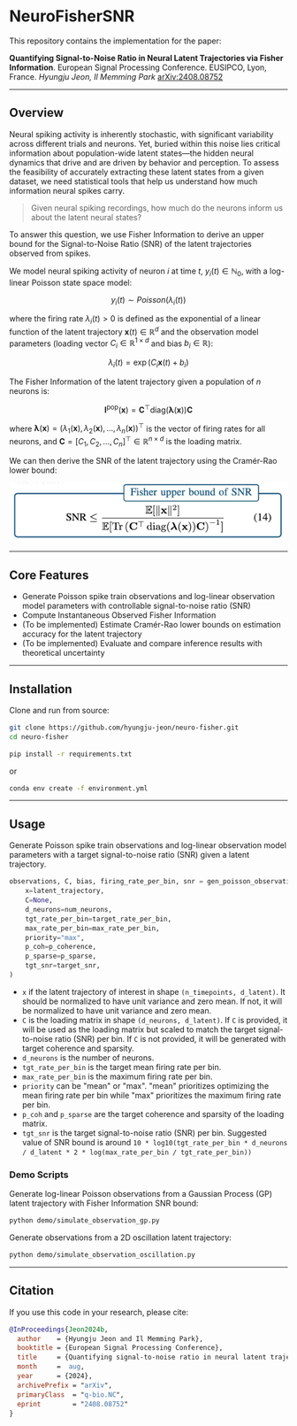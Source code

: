# NeuroFisherSNR

This repository contains the implementation for the paper:

**Quantifying Signal-to-Noise Ratio in Neural Latent Trajectories via Fisher Information**. European Signal Processing Conference. EUSIPCO, Lyon, France.
*Hyungju Jeon, Il Memming Park*
[arXiv:2408.08752](https://arxiv.org/abs/2408.08752)

---

## Overview

Neural spiking activity is inherently stochastic, with significant variability across different trials and neurons. Yet, buried within this noise lies critical information about population-wide latent states—the hidden neural dynamics that drive and are driven by behavior and perception. To assess the feasibility of accurately extracting these latent states from a given dataset, we need statistical tools that help us understand how much information neural spikes carry.

> Given neural spiking recordings, how much do the neurons inform us about the latent neural states?

To answer this question, we use Fisher Information to derive an upper bound for the Signal-to-Noise Ratio (SNR) of the latent trajectories observed from spikes.

We model neural spiking activity of neuron $i$ at time $t$, $y_i(t) \in \mathbb{N}_0$, with a log-linear Poisson state space model:
```math
y_i(t) \sim Poisson(\lambda_i(t))
```
where the firing rate $\lambda_i(t) > 0$ is defined as the exponential of a linear function of the latent trajectory $\mathbf{x}(t) \in \mathbb{R}^d$ and the observation model parameters (loading vector $C_i \in \mathbb{R}^{1 \times d}$ and bias $b_i \in \mathbb{R}$):
```math
\lambda_i(t) = \exp(C_i \mathbf{x}(t) + b_i)
```

The Fisher Information of the latent trajectory given a population of $n$ neurons is:
```math
\mathbf{I}^{{\mathrm{pop}}}(\mathbf{x})=\mathbf{C}^{\top}\text{diag}(\boldsymbol{\lambda}(\mathbf{x}))\mathbf{C}
```
where $\boldsymbol{\lambda}(\mathbf{x}) = (\lambda_1(\mathbf{x}), \lambda_2(\mathbf{x}), \ldots, \lambda_n(\mathbf{x}))^{\top}$ is the vector of firing rates for all neurons, and $\mathbf{C} = [C_1, C_2, \ldots, C_n]^{\top} \in \mathbb{R}^{n \times d}$ is the loading matrix.

We can then derive the SNR of the latent trajectory using the Cramér-Rao lower bound:

![Fisher SNR](figs/snr_eq.png)

---

## Core Features
- Generate Poisson spike train observations and log-linear observation model parameters with controllable signal-to-noise ratio (SNR)
- Compute Instantaneous Observed Fisher Information
- (To be implemented) Estimate Cramér-Rao lower bounds on estimation accuracy for the latent trajectory
- (To be implemented) Evaluate and compare inference results with theoretical uncertainty

---

## Installation

Clone and run from source:

```bash
git clone https://github.com/hyungju-jeon/neuro-fisher.git
cd neuro-fisher
```

```bash
pip install -r requirements.txt
```
or
```bash
conda env create -f environment.yml
```

---

## Usage

Generate Poisson spike train observations and log-linear observation model parameters with a target signal-to-noise ratio (SNR) given a latent trajectory.

```python
observations, C, bias, firing_rate_per_bin, snr = gen_poisson_observations(
    x=latent_trajectory,
    C=None,
    d_neurons=num_neurons,
    tgt_rate_per_bin=target_rate_per_bin,
    max_rate_per_bin=max_rate_per_bin,
    priority="max",
    p_coh=p_coherence,
    p_sparse=p_sparse,
    tgt_snr=target_snr,
)
```
- `x` if the latent trajectory of interest in shape `(n_timepoints, d_latent)`. It should be normalized to have unit variance and zero mean. If not, it will be normalized to have unit variance and zero mean.
- `C` is the loading matrix in shape `(d_neurons, d_latent)`. If `C` is provided, it will be used as the loading matrix but scaled to match the target signal-to-noise ratio (SNR) per bin. If `C` is not provided, it will be generated with target coherence and sparsity.
- `d_neurons` is the number of neurons.
- `tgt_rate_per_bin` is the target mean firing rate per bin.
- `max_rate_per_bin` is the maximum firing rate per bin.
- `priority` can be "mean" or "max". "mean" prioritizes optimizing the mean firing rate per bin while "max" prioritizes the maximum firing rate per bin.
- `p_coh` and `p_sparse` are the target coherence and sparsity of the loading matrix.
- `tgt_snr` is the target signal-to-noise ratio (SNR) per bin. Suggested value of SNR bound is around `10 * log10(tgt_rate_per_bin * d_neurons / d_latent * 2 * log(max_rate_per_bin / tgt_rate_per_bin))`

### Demo Scripts

Generate log-linear Poisson observations from a Gaussian Process (GP) latent trajectory with Fisher Information SNR bound:
```bash
python demo/simulate_observation_gp.py
```

Generate observations from a 2D oscillation latent trajectory:
```bash
python demo/simulate_observation_oscillation.py
```

---

## Citation

If you use this code in your research, please cite:

```bibtex
@InProceedings{Jeon2024b,
  author    = {Hyungju Jeon and Il Memming Park},
  booktitle = {European Signal Processing Conference},
  title     = {Quantifying signal-to-noise ratio in neural latent trajectories via {F}isher information},
  month     =  aug,
  year      = {2024},
  archivePrefix = "arXiv",
  primaryClass  = "q-bio.NC",
  eprint        = "2408.08752"
}
```
